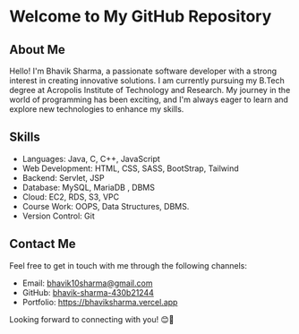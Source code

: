# Welcome to My GitHub Repository

## About Me

Hello! I'm Bhavik Sharma, a passionate software developer with a strong interest in creating innovative solutions. I am currently pursuing my B.Tech degree at Acropolis Institute of Technology and Research. My journey in the world of programming has been exciting, and I'm always eager to learn and explore new technologies to enhance my skills.

## Skills

- Languages: Java, C, C++, JavaScript
- Web Development: HTML, CSS, SASS, BootStrap, Tailwind
- Backend: Servlet, JSP
- Database: MySQL, MariaDB , DBMS
- Cloud: EC2, RDS, S3, VPC
- Course Work: OOPS, Data Structures, DBMS.
- Version Control: Git


## Contact Me

Feel free to get in touch with me through the following channels:

- Email: bhavik10sharma@gmail.com
- GitHub: [bhavik-sharma-430b21244](https://github.com/bhavik-sharma-430b21244)
- Portfolio: https://bhaviksharma.vercel.app 

Looking forward to connecting with you! 😊📧
